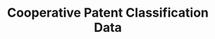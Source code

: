 ---
bigquery: https://console.cloud.google.com/bigquery?p=patents-public-data&d=cpc&page=dataset
citation: '“Cooperative Patent Classification” by the EPO and USPTO, for public use. '
contributors: EPO, USPTO
cost: None
description: Cooperative Patent Classification Data contains the scheme and definitions
  of the Cooperative Patent Classification system for classifying patent documents.
  The CPC is the result of a partnership between the EPO and the USPTO in their joint
  effort to develop a common, internationally compatible classification system for
  technical documents, in particular patent publications, which will be used by both
  offices in the patent granting process
documentation: https://www.cooperativepatentclassification.org/cpcSchemeAndDefinitions
last_edit: Mon, 04 Apr 2022 19:07:06 GMT
location: https://www.cooperativepatentclassification.org/index
maintained_by: USPTO, EPO
schema_fields: '[''sizeCache'', ''childGroups'', ''ipc_concordant'', ''dateRevised'',
  ''residual_references'', ''residualReferences'', ''titleFull'', ''child_groups'',
  ''level'', ''limitingReferences'', ''applicationReferences'', ''breakdown_code'',
  ''ipcConcordant'', ''informative_references'', ''breakdownCode'', ''status'', ''title_full'',
  ''not_allocatable'', ''application_references'', ''children'', ''notAllocatable'',
  ''parents'', ''definition'', ''glossary'', ''limiting_references'', ''informativeReferences'',
  ''additional_only'', ''symbol'', ''date_revised'', ''synonyms'', ''title_part'',
  ''titlePart'']'
shortname: cooperative_patent_classification
tags:
- patents
- science
title: Cooperative Patent Classification Data
uuid: 984374a7-16e9-4b35-9445-458daceb01bf
---